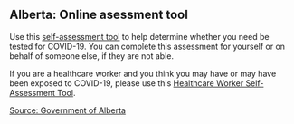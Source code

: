 ## Alberta: Online asessment tool

Use this [self-assessment tool](https://myhealth.alberta.ca/Journey/COVID-19/Pages/COVID-Self-Assessment.aspx) to help determine whether you need be tested for COVID-19. You can complete this assessment for yourself or on behalf of someone else, if they are not able.

If you are a healthcare worker and you think you may have or may have been exposed to COVID-19, please use this [Healthcare Worker Self-Assessment Tool](https://myhealth.alberta.ca/Journey/COVID-19/Pages/HWAssessLanding.aspx).

[Source: Government of Alberta](https://www.albertahealthservices.ca/)
